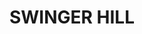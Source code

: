 ---
lastmod: '2025-04-06T06:05:20+00:00'
latitude: -35.351693
layout: suburb
longitude: 149.092601
postcode: '2606'
state: ACT
title: SWINGER HILL
url: /act/swinger-hill/
---